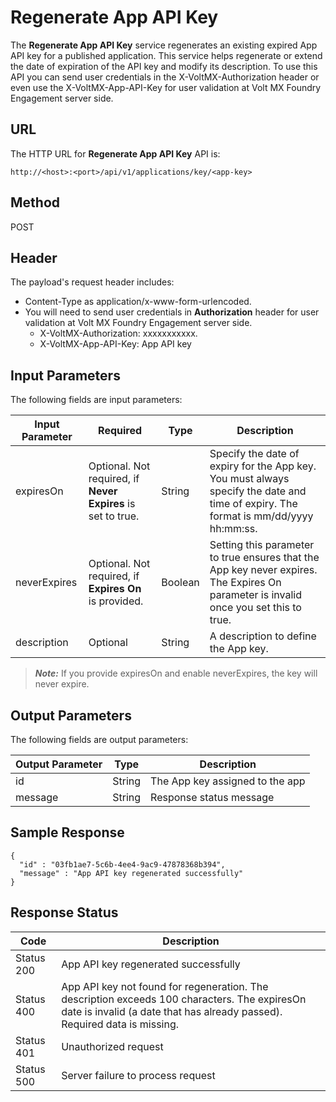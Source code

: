                             

Regenerate App API Key
======================

The **Regenerate App API Key** service regenerates an existing expired App API key for a published application. This service helps regenerate or extend the date of expiration of the API key and modify its description. To use this API you can send user credentials in the X-VoltMX-Authorization header or even use the X-VoltMX-App-API-Key for user validation at Volt MX Foundry Engagement server side.

URL
---

The HTTP URL for **Regenerate App API Key** API is:

```
http://<host>:<port>/api/v1/applications/key/<app-key>
```

Method
------

POST

Header
------

The payload's request header includes:

*   Content-Type as application/x-www-form-urlencoded.
*   You will need to send user credentials in **Authorization** header for user validation at Volt MX Foundry Engagement server side.
    *   X-VoltMX-Authorization: xxxxxxxxxxx.
    *   X-VoltMX-App-API-Key: App API key

Input Parameters
----------------

The following fields are input parameters:

  
| Input Parameter | Required | Type | Description |
| --- | --- | --- | --- |
| expiresOn | Optional. Not required, if **Never Expires** is set to true. | String | Specify the date of expiry for the App key. You must always specify the date and time of expiry. The format is mm/dd/yyyy hh:mm:ss. |
| neverExpires | Optional. Not required, if **Expires On** is provided. | Boolean | Setting this parameter to true ensures that the App key never expires. The Expires On parameter is invalid once you set this to true. |
| description | Optional | String | A description to define the App key. |

> **_Note:_** If you provide expiresOn and enable neverExpires, the key will never expire.

Output Parameters
-----------------

The following fields are output parameters:

  
| Output Parameter | Type | Description |
| --- | --- | --- |
| id | String | The App key assigned to the app |
| message | String | Response status message |

Sample Response
---------------

```
{
  "id" : "03fb1ae7-5c6b-4ee4-9ac9-47878368b394",
  "message" : "App API key regenerated successfully"
}
```

Response Status
---------------

  
| Code | Description |
| --- | --- |
| Status 200 | App API key regenerated successfully |
| Status 400 | App API key not found for regeneration. The description exceeds 100 characters. The expiresOn date is invalid (a date that has already passed). Required data is missing. |
| Status 401 | Unauthorized request |
| Status 500 | Server failure to process request |
